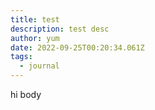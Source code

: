 ```yaml
---
title: test
description: test desc
author: yum
date: 2022-09-25T00:20:34.061Z
tags:
  - journal
---
```

h﻿i body